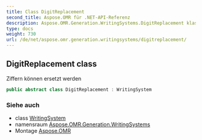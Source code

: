 ```yaml
---
title: Class DigitReplacement
second_title: Aspose.OMR für .NET-API-Referenz
description: Aspose.OMR.Generation.WritingSystems.DigitReplacement klas. Ziffern können ersetzt werden
type: docs
weight: 730
url: /de/net/aspose.omr.generation.writingsystems/digitreplacement/
---
```

## DigitReplacement class

Ziffern können ersetzt werden

```csharp
public abstract class DigitReplacement : WritingSystem
```

### Siehe auch

* class [WritingSystem](../writingsystem/)
* namensraum [Aspose.OMR.Generation.WritingSystems](../../aspose.omr.generation.writingsystems/)
* Montage [Aspose.OMR](../../)


